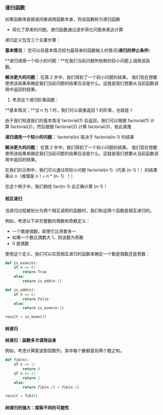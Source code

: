 ### 递归函数

如果函数体直接或间接调用函数本身，则该函数称为递归函数

- 简化了原来的问题。递归函数通过逐步简化问题来表达计算

递归定义包含三个主要步骤：

**基本情况：** 您可以将基本情况视为最简单的函数输入的情况(**递归的停止条件**)

**递归调用一个较小的问题：**在我们当前问题所依赖的较小问题上调用该函数。 

**解决更大的问题：** 在第 2 步中，我们得到了一个较小问题的结果。 我们现在想要使用该结果来确定我们当前问题的结果应该是什么，这就是我们想要从当前函数调用中返回的结果。





1.  考虑这个递归阶乘函数：

**基本情况：**当 n 为 1 时，我们可以直接返回 1 的阶乘，也就是 1 

由于我们知道我们的基本情况 factorial(1) 会返回，我们可以根据 factorial(1) 计算 factorial(2)，然后根据 factorial(2) 计算 factorial(3)，依此类推

**递归调用一个较小的问题：** factorial(n) 取决于 factorial(n-1) 的结果

**解决更大的问题：** 在第 2 步中，我们得到了一个较小问题的结果。 我们现在想要使用该结果来确定我们当前问题的结果应该是什么，这就是我们想要从当前函数调用中返回的结果。

在我们的示例中，我们可以通过将较小问题 factorial(n-1)（代表 (n-1)！）的结果乘以 n（推理是 n！= n * (n- 1）！）

在这个例子中，我们相信 fact(n-1) 会正确计算 (n-1)！



#### 相互递归

当递归过程被划分为两个相互调用的函数时，我们称这两个函数是相互递归的。

例如，考虑以下非负整数的偶数和奇数定义：

- 一个数是偶数，即使它比奇数多一
- 如果一个数比偶数大 1，则该数为奇数
- 0 是偶数

使用这个定义，我们可以实现相互递归的函数来确定一个数是偶数还是奇数：

```python
def is_even(n):
    if n == 0:
        return True
    else:
        return is_odd(n-1)

def is_odd(n):
    if n == 0:
        return False
    else:
        return is_even(n-1)

result = is_even(4)
```

#### 树递归

**树递归：函数多次调用自身**

例如，考虑计算斐波那契数列，其中每个数都是前两个数之和。

```python
def fib(n):
    if n == 1:
        return 0
    if n == 2:
        return 1
    else:
        return fib(n-2) + fib(n-1)

result = fib(6)
```

#### 树递归的强大：探索不同的可能性





